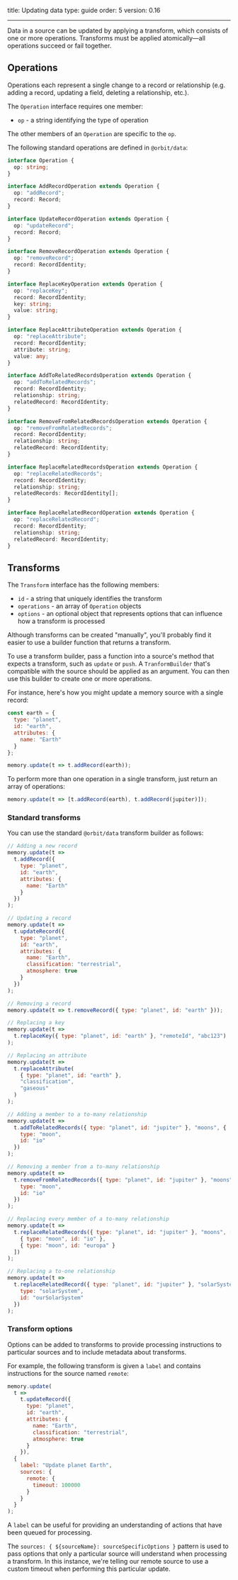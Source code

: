title: Updating data
type: guide
order: 5
version: 0.16

---

Data in a source can be updated by applying a transform, which consists of one
or more operations. Transforms must be applied atomically—all operations
succeed or fail together.

## Operations

Operations each represent a single change to a record or relationship (e.g.
adding a record, updating a field, deleting a relationship, etc.).

The `Operation` interface requires one member:

- `op` - a string identifying the type of operation

The other members of an `Operation` are specific to the `op`.

The following standard operations are defined in `@orbit/data`:

```typescript
interface Operation {
  op: string;
}

interface AddRecordOperation extends Operation {
  op: "addRecord";
  record: Record;
}

interface UpdateRecordOperation extends Operation {
  op: "updateRecord";
  record: Record;
}

interface RemoveRecordOperation extends Operation {
  op: "removeRecord";
  record: RecordIdentity;
}

interface ReplaceKeyOperation extends Operation {
  op: "replaceKey";
  record: RecordIdentity;
  key: string;
  value: string;
}

interface ReplaceAttributeOperation extends Operation {
  op: "replaceAttribute";
  record: RecordIdentity;
  attribute: string;
  value: any;
}

interface AddToRelatedRecordsOperation extends Operation {
  op: "addToRelatedRecords";
  record: RecordIdentity;
  relationship: string;
  relatedRecord: RecordIdentity;
}

interface RemoveFromRelatedRecordsOperation extends Operation {
  op: "removeFromRelatedRecords";
  record: RecordIdentity;
  relationship: string;
  relatedRecord: RecordIdentity;
}

interface ReplaceRelatedRecordsOperation extends Operation {
  op: "replaceRelatedRecords";
  record: RecordIdentity;
  relationship: string;
  relatedRecords: RecordIdentity[];
}

interface ReplaceRelatedRecordOperation extends Operation {
  op: "replaceRelatedRecord";
  record: RecordIdentity;
  relationship: string;
  relatedRecord: RecordIdentity;
}
```

## Transforms

The `Transform` interface has the following members:

- `id` - a string that uniquely identifies the transform
- `operations` - an array of `Operation` objects
- `options` - an optional object that represents options that can influence how
  a transform is processed

Although transforms can be created "manually", you'll probably find it easier
to use a builder function that returns a transform.

To use a transform builder, pass a function into a source's method that expects
a transform, such as `update` or `push`. A `TranformBuilder` that's compatible
with the source should be applied as an argument. You can then use this builder
to create one or more operations.

For instance, here's how you might update a memory source with a single record:

```javascript
const earth = {
  type: "planet",
  id: "earth",
  attributes: {
    name: "Earth"
  }
};

memory.update(t => t.addRecord(earth));
```

To perform more than one operation in a single transform, just return an array
of operations:

```javascript
memory.update(t => [t.addRecord(earth), t.addRecord(jupiter)]);
```

### Standard transforms

You can use the standard `@orbit/data` transform builder as follows:

```javascript
// Adding a new record
memory.update(t =>
  t.addRecord({
    type: "planet",
    id: "earth",
    attributes: {
      name: "Earth"
    }
  })
);

// Updating a record
memory.update(t =>
  t.updateRecord({
    type: "planet",
    id: "earth",
    attributes: {
      name: "Earth",
      classification: "terrestrial",
      atmosphere: true
    }
  })
);

// Removing a record
memory.update(t => t.removeRecord({ type: "planet", id: "earth" }));

// Replacing a key
memory.update(t =>
  t.replaceKey({ type: "planet", id: "earth" }, "remoteId", "abc123")
);

// Replacing an attribute
memory.update(t =>
  t.replaceAttribute(
    { type: "planet", id: "earth" },
    "classification",
    "gaseous"
  )
);

// Adding a member to a to-many relationship
memory.update(t =>
  t.addToRelatedRecords({ type: "planet", id: "jupiter" }, "moons", {
    type: "moon",
    id: "io"
  })
);

// Removing a member from a to-many relationship
memory.update(t =>
  t.removeFromRelatedRecords({ type: "planet", id: "jupiter" }, "moons", {
    type: "moon",
    id: "io"
  })
);

// Replacing every member of a to-many relationship
memory.update(t =>
  t.replaceRelatedRecords({ type: "planet", id: "jupiter" }, "moons", [
    { type: "moon", id: "io" },
    { type: "moon", id: "europa" }
  ])
);

// Replacing a to-one relationship
memory.update(t =>
  t.replaceRelatedRecord({ type: "planet", id: "jupiter" }, "solarSystem", {
    type: "solarSystem",
    id: "ourSolarSystem"
  })
);
```

### Transform options

Options can be added to transforms to provide processing instructions to
particular sources and to include metadata about transforms.

For example, the following transform is given a `label` and contains
instructions for the source named `remote`:

```javascript
memory.update(
  t =>
    t.updateRecord({
      type: "planet",
      id: "earth",
      attributes: {
        name: "Earth",
        classification: "terrestrial",
        atmosphere: true
      }
    }),
  {
    label: "Update planet Earth",
    sources: {
      remote: {
        timeout: 100000
      }
    }
  }
);
```

A `label` can be useful for providing an understanding of actions that have been
queued for processing.

The `sources: { ${sourceName}: sourceSpecificOptions }` pattern is used to pass
options that only a particular source will understand when processing a
transform. In this instance, we're telling our remote source to use a custom
timeout when performing this particular update.

